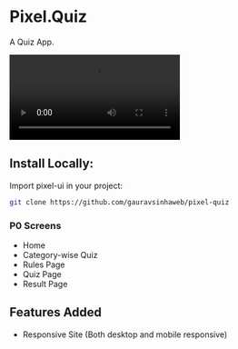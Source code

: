 
# Pixel.Quiz

A Quiz App.


![pixel-quiz](https://user-images.githubusercontent.com/75125943/155072626-075fe794-a001-4478-a338-e5f1d5985197.mp4)



## Install Locally:

Import pixel-ui in your project:

```bash
git clone https://github.com/gauravsinhaweb/pixel-quiz
```

 ### P0 Screens

- Home
- Category-wise Quiz
- Rules Page
- Quiz Page
- Result Page

## Features Added

- Responsive Site (Both desktop and mobile responsive)
